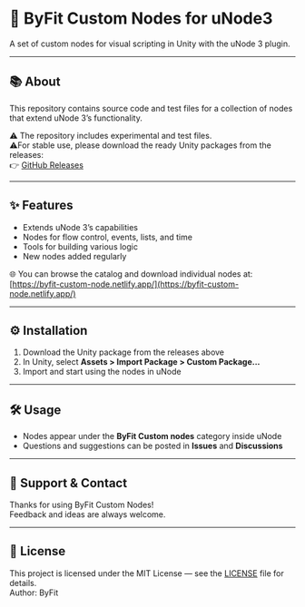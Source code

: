 # 🚀 ByFit Custom Nodes for uNode3

A set of custom nodes for visual scripting in Unity with the uNode 3 plugin.

---

## 📚 About

This repository contains source code and test files for a collection of nodes that extend uNode 3’s functionality.

⚠️ The repository includes experimental and test files.  
⚠️For stable use, please download the ready Unity packages from the releases:  
👉 [GitHub Releases](https://github.com/Bioshock1990/ByFit-Custom-Nodes-uNode-3/releases)

---

## ✨ Features

- Extends uNode 3’s capabilities  
- Nodes for flow control, events, lists, and time  
- Tools for building various logic  
- New nodes added regularly

🌐 You can browse the catalog and download individual nodes at:  
[https://byfit-custom-node.netlify.app/](https://byfit-custom-node.netlify.app/)

---

## ⚙️ Installation

1. Download the Unity package from the releases above  
2. In Unity, select **Assets > Import Package > Custom Package...**  
3. Import and start using the nodes in uNode

---

## 🛠 Usage

- Nodes appear under the **ByFit Custom nodes** category inside uNode  
- Questions and suggestions can be posted in **Issues** and **Discussions**

---

## 💬 Support & Contact

Thanks for using ByFit Custom Nodes!  
Feedback and ideas are always welcome.

---

## 📄 License

This project is licensed under the MIT License — see the [LICENSE](LICENSE) file for details.  
Author: ByFit

